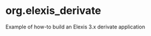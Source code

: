 org.elexis_derivate
===================

Example of how-to build an Elexis 3.x derivate application
